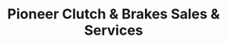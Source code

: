 ---
title: "Pioneer Clutch & Brakes Sales & Services"
url: /davao-city/pioneer-clutch-und-brakes-sales-und-services/
shop: Autoteile
---